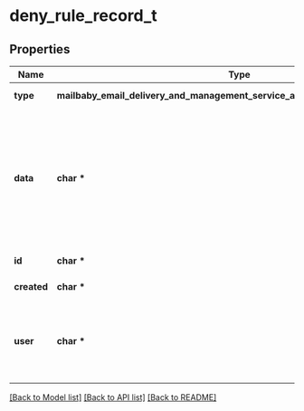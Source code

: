 # deny_rule_record_t

## Properties
Name | Type | Description | Notes
------------ | ------------- | ------------- | -------------
**type** | **mailbaby_email_delivery_and_management_service_api_deny_rule_record_TYPE_e** | The type of deny rule. | 
**data** | **char \*** | The content of the rule.  If a domain type rule then an example would be google.com. For a begins with type an example would be msgid-.  For the email typer an example would be user@server.com. | 
**id** | **char \*** | The deny rule Id number. | 
**created** | **char \*** | the date the rule was created. | 
**user** | **char \*** | Mail account username that will be tied to this rule.  If not specified the first active mail order will be used. | [optional] 

[[Back to Model list]](../README.md#documentation-for-models) [[Back to API list]](../README.md#documentation-for-api-endpoints) [[Back to README]](../README.md)


